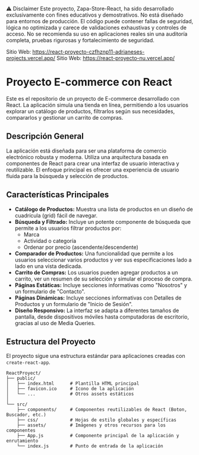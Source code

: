 ⚠️ Disclaimer
Este proyecto, Zapa-Store-React, ha sido desarrollado exclusivamente con fines educativos y demostrativos. No está diseñado para entornos de producción. El código puede contener fallas de seguridad, lógica no optimizada y carece de validaciones exhaustivas y controles de acceso.
No se recomienda su uso en aplicaciones reales sin una auditoría completa, pruebas rigurosas y fortalecimiento de seguridad.

Sitio Web:
https://react-proyecto-czfhznp11-adrianeses-projects.vercel.app/
Sitio Web:
https://react-proyecto-nu.vercel.app/

# Proyecto E-commerce con React

Este es el repositorio de un proyecto de E-commerce desarrollado con React. La aplicación simula una tienda en línea, permitiendo a los usuarios explorar un catálogo de productos, filtrarlos según sus necesidades, compararlos y gestionar un carrito de compras.

## Descripción General

La aplicación está diseñada para ser una plataforma de comercio electrónico robusta y moderna. Utiliza una arquitectura basada en componentes de React para crear una interfaz de usuario interactiva y reutilizable. El enfoque principal es ofrecer una experiencia de usuario fluida para la búsqueda y selección de productos.

## Características Principales

*   **Catálogo de Productos:** Muestra una lista de productos en un diseño de cuadrícula (grid) fácil de navegar.
*   **Búsqueda y Filtrado:** Incluye un potente componente de búsqueda que permite a los usuarios filtrar productos por:
    *   Marca
    *   Actividad o categoría
    *   Ordenar por precio (ascendente/descendente)
*   **Comparador de Productos:** Una funcionalidad que permite a los usuarios seleccionar varios productos y ver sus especificaciones lado a lado en una vista dedicada.
*   **Carrito de Compras:** Los usuarios pueden agregar productos a un carrito, ver un resumen de su selección y simular el proceso de compra.
*   **Páginas Estáticas:** Incluye secciones informativas como "Nosotros" y un formulario de "Contacto".
*   **Páginas Dinámicas:** Incluye secciones informativas con Detalles de Productos y un formulario de "Inicio de Sesión".
*   **Diseño Responsivo:** La interfaz se adapta a diferentes tamaños de pantalla, desde dispositivos móviles hasta computadoras de escritorio, gracias al uso de Media Queries.


## Estructura del Proyecto

El proyecto sigue una estructura estándar para aplicaciones creadas con `create-react-app`.

```
ReactProyect/
├── public/
│   ├── index.html      # Plantilla HTML principal
│   ├── favicon.ico     # Icono de la aplicación
│   └── ...             # Otros assets estáticos
│
└── src/
    ├── components/     # Componentes reutilizables de React (Boton, Buscador, etc.)
    ├── css/            # Hojas de estilo globales y específicas
    ├── assets/         # Imágenes y otros recursos para los componentes
    ├── App.js          # Componente principal de la aplicación y enrutamiento
    └── index.js        # Punto de entrada de la aplicación
```

